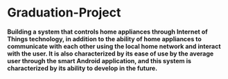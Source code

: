 # Graduation-Project

**Building a system that controls home appliances through Internet of Things technology, in addition to the ability of home appliances to communicate with each other using the local home network and interact with the user. It is also characterized by its ease of use by the average user through the smart Android application, and this system is characterized by its ability to develop in the future.**
